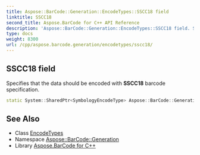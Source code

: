 ```yaml
---
title: Aspose::BarCode::Generation::EncodeTypes::SSCC18 field
linktitle: SSCC18
second_title: Aspose.BarCode for C++ API Reference
description: 'Aspose::BarCode::Generation::EncodeTypes::SSCC18 field. Specifies that the data should be encoded with SSCC18 barcode specification in C++.'
type: docs
weight: 8300
url: /cpp/aspose.barcode.generation/encodetypes/sscc18/
---
```

## SSCC18 field


Specifies that the data should be encoded with **SSCC18** barcode specification.

```cpp
static System::SharedPtr<SymbologyEncodeType> Aspose::BarCode::Generation::EncodeTypes::SSCC18
```

## See Also

* Class [EncodeTypes](../)
* Namespace [Aspose::BarCode::Generation](../../)
* Library [Aspose.BarCode for C++](../../../)
